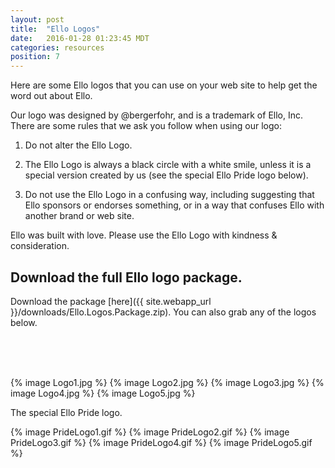```yaml
---
layout: post
title:  "Ello Logos"
date:   2016-01-28 01:23:45 MDT
categories: resources
position: 7
---
```

Here are some Ello logos that you can use on your web site to help get the word out about Ello.

Our logo was designed by @bergerfohr, and is a trademark of Ello, Inc. There are some rules that we ask you follow when using our logo:

1. Do not alter the Ello Logo.

2. The Ello Logo is always a black circle with a white smile, unless it is a special version created by us (see the special Ello Pride logo below).

3. Do not use the Ello Logo in a confusing way, including suggesting that Ello sponsors or endorses something, or in a way that confuses Ello with another brand or web site.

Ello was built with love. Please use the Ello Logo with kindness & consideration.

## Download the full Ello logo package.

Download the package [here]({{ site.webapp_url }}/downloads/Ello.Logos.Package.zip). You can also grab any of the logos below.

<br><br><br>

{% image Logo1.jpg %}
{% image Logo2.jpg %}
{% image Logo3.jpg %}
{% image Logo4.jpg %}
{% image Logo5.jpg %}

The special Ello Pride logo.

{% image PrideLogo1.gif %}
{% image PrideLogo2.gif %}
{% image PrideLogo3.gif %}
{% image PrideLogo4.gif %}
{% image PrideLogo5.gif %}
